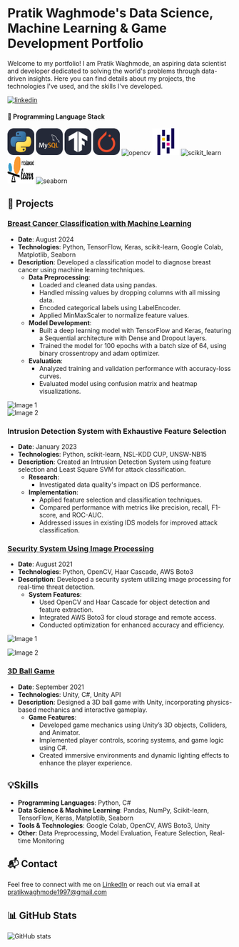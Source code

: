 # Pratik Waghmode's Data Science, Machine Learning & Game Development Portfolio

Welcome to my portfolio! I am Pratik Waghmode, an aspiring data scientist and developer dedicated to solving the world's problems through data-driven insights. Here you can find details about my projects, the technologies I've used, and the skills I've developed.

[![linkedin](https://img.shields.io/badge/linkedin-%230077B5.svg?style=for-the-badge&logo=linkedin&logoColor=white)](https://www.linkedin.com/in/pratik-waghmode/)

#### 🎨 Programming Language Stack
<p align="left"> <img src="https://raw.githubusercontent.com/tandpfun/skill-icons/a50fa57465e82a1147fa512fb3d64cc5902df578/icons/Python-Dark.svg" alt="python" title="python" width="60" height="60"/> <img src="https://raw.githubusercontent.com/tandpfun/skill-icons/a50fa57465e82a1147fa512fb3d64cc5902df578/icons/MySQL-Dark.svg" alt="SQL" title="SQL" width="60" height="60"/>
<img src="https://raw.githubusercontent.com/tandpfun/skill-icons/a50fa57465e82a1147fa512fb3d64cc5902df578/icons/TensorFlow-Dark.svg" alt="Tensorflow" title="Tensor Flow" width="60" height="60"/>
 <img src="https://raw.githubusercontent.com/tandpfun/skill-icons/a50fa57465e82a1147fa512fb3d64cc5902df578/icons/PyTorch-Dark.svg" alt="PyTorch" title="PyTorch" width="60" height="60"/>
<img src="https://www.vectorlogo.zone/logos/opencv/opencv-icon.svg" alt="opencv" width="60" height="60"/>
<img src="https://raw.githubusercontent.com/devicons/devicon/2ae2a900d2f041da66e950e4d48052658d850630/icons/pandas/pandas-original.svg" alt="pandas" width="60" height="60"/> 
<img src="https://upload.wikimedia.org/wikipedia/commons/0/05/Scikit_learn_logo_small.svg" alt="scikit_learn" width="60" height="60"/>
<img src="https://github.com/vmngo/images/blob/main/image2vector.svg" alt="imblearn" width="60" height="60"/>
<img src="https://seaborn.pydata.org/_images/logo-mark-lightbg.svg" alt="seaborn" width="60" height="60"/> </a> </p>



## 🚀 Projects

### [Breast Cancer Classification with Machine Learning](https://github.com/Pratik-Waghmode/Breast_Cancer_Classification_Machine-Learning)
* **Date**: August 2024
* **Technologies**: Python, TensorFlow, Keras, scikit-learn, Google Colab, Matplotlib, Seaborn
* **Description**: Developed a classification model to diagnose breast cancer using machine learning techniques.
  * **Data Preprocessing**:
    - Loaded and cleaned data using pandas.
    - Handled missing values by dropping columns with all missing data.
    - Encoded categorical labels using LabelEncoder.
    - Applied MinMaxScaler to normalize feature values.
  * **Model Development**:
    - Built a deep learning model with TensorFlow and Keras, featuring a Sequential architecture with Dense and Dropout layers.
    - Trained the model for 100 epochs with a batch size of 64, using binary crossentropy and adam optimizer.
  * **Evaluation**:
    - Analyzed training and validation performance with accuracy-loss curves.
    - Evaluated model using confusion matrix and heatmap visualizations.

<img src="https://github.com/user-attachments/assets/b46002a6-77f6-4953-a5a8-046fbb81a11f" width="350" height="350" alt="Image 1">
<br>
<img src="https://github.com/user-attachments/assets/3b645ca0-7ebb-487d-9b3f-59bb34692683" width="350" height="350" alt="Image 2">



### Intrusion Detection System with Exhaustive Feature Selection
* **Date**: January 2023
* **Technologies**: Python, scikit-learn, NSL-KDD CUP, UNSW-NB15
* **Description**: Created an Intrusion Detection System using feature selection and Least Square SVM for attack classification.
  * **Research**:
    - Investigated data quality's impact on IDS performance.
  * **Implementation**:
    - Applied feature selection and classification techniques.
    - Compared performance with metrics like precision, recall, F1-score, and ROC-AUC.
    - Addressed issues in existing IDS models for improved attack classification.

### [Security System Using Image Processing](https://github.com/your-username/Security-System-Image-Processing)
* **Date**: August 2021
* **Technologies**: Python, OpenCV, Haar Cascade, AWS Boto3
* **Description**: Developed a security system utilizing image processing for real-time threat detection.
  * **System Features**:
    - Used OpenCV and Haar Cascade for object detection and feature extraction.
    - Integrated AWS Boto3 for cloud storage and remote access.
    - Conducted optimization for enhanced accuracy and efficiency.



<img src="https://github.com/user-attachments/assets/b2cbf52b-6262-45bd-afcd-ab3cd78c0aaa" width="350" height="350" alt="Image 1"> <br>

<img src="https://github.com/user-attachments/assets/6badfd74-8057-45eb-9f2a-9b008f3cb1c6" width="350" height="350" alt="Image 2">




### [3D Ball Game](https://github.com/your-username/3D-Ball-Game)
* **Date**: September 2021
* **Technologies**: Unity, C#, Unity API
* **Description**: Designed a 3D ball game with Unity, incorporating physics-based mechanics and interactive gameplay.
  * **Game Features**:
    - Developed game mechanics using Unity’s 3D objects, Colliders, and Animator.
    - Implemented player controls, scoring systems, and game logic using C#.
    - Created immersive environments and dynamic lighting effects to enhance the player experience.

## 💡Skills

- **Programming Languages**: Python, C#
- **Data Science & Machine Learning**: Pandas, NumPy, Scikit-learn, TensorFlow, Keras, Matplotlib, Seaborn
- **Tools & Technologies**: Google Colab, OpenCV, AWS Boto3, Unity
- **Other**: Data Preprocessing, Model Evaluation, Feature Selection, Real-time Monitoring

## 📬 Contact

Feel free to connect with me on [LinkedIn](https://www.linkedin.com/in/pratik-waghmode/) or reach out via email at pratikwaghmode1997@gmail.com

## 📊 GitHub Stats
![GitHub stats](https://github-readme-stats.vercel.app/api?username=Pratik-Waghmode&show_icons=true) </br>

